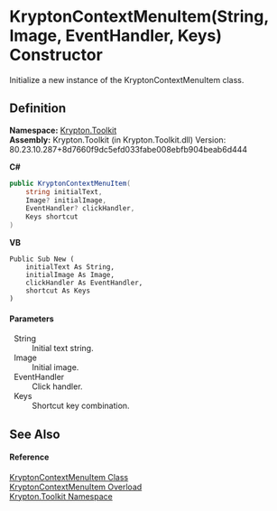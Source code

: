# KryptonContextMenuItem(String, Image, EventHandler, Keys) Constructor


Initialize a new instance of the KryptonContextMenuItem class.



## Definition
**Namespace:** <a href="79d2eac2-21f4-54ff-7552-b20c33c30600.md">Krypton.Toolkit</a>  
**Assembly:** Krypton.Toolkit (in Krypton.Toolkit.dll) Version: 80.23.10.287+8d7660f9dc5efd033fabe008ebfb904beab6d444

**C#**
``` C#
public KryptonContextMenuItem(
	string initialText,
	Image? initialImage,
	EventHandler? clickHandler,
	Keys shortcut
)
```
**VB**
``` VB
Public Sub New ( 
	initialText As String,
	initialImage As Image,
	clickHandler As EventHandler,
	shortcut As Keys
)
```



#### Parameters
<dl><dt>  String</dt><dd>Initial text string.</dd><dt>  Image</dt><dd>Initial image.</dd><dt>  EventHandler</dt><dd>Click handler.</dd><dt>  Keys</dt><dd>Shortcut key combination.</dd></dl>

## See Also


#### Reference
<a href="19269e57-f7e7-326d-c5b4-f602bf32208b.md">KryptonContextMenuItem Class</a>  
<a href="92afb22c-1ecf-7bdb-a3d9-65fec6542905.md">KryptonContextMenuItem Overload</a>  
<a href="79d2eac2-21f4-54ff-7552-b20c33c30600.md">Krypton.Toolkit Namespace</a>  
